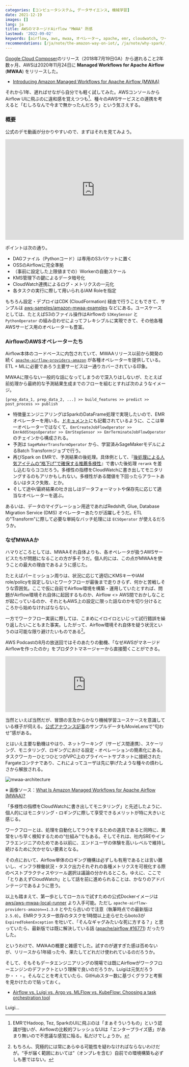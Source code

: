 ```yaml
---
categories: [コンピュータシステム, データサイエンス, 機械学習]
date: 2021-12-19
images: []
lang: ja
title: AWSのマネージドAirflow "MWAA" 所感
lastmod: '2022-09-02'
keywords: [airflow, aws, mwaa, オペレーター, apache, emr, cloudwatch, ワークフロー, モニタリング, ロギング]
recommendations: [/ja/note/the-amazon-way-on-iot/, /ja/note/why-spark/, /ja/note/amazon-dynamo-paper/]
---
```


[Google Cloud Composer](https://cloud.google.com/composer/docs/concepts/overview)のリリース（2018年7月19日GA）から遅れること2年数ヶ月、AWSは2020年11月24日に **Managed Workflows for Apache Airflow** (**MWAA**) をリリースした。

- [Introducing Amazon Managed Workflows for Apache Airflow (MWAA)](https://aws.amazon.com/blogs/aws/introducing-amazon-managed-workflows-for-apache-airflow-mwaa/)

それから1年、遅ればせながら自分でも軽く試してみた。AWSコンソールからAirflow UIに飛ぶのに違和感を覚えつつも[^1]、種々のAWSサービスとの連携を考えると「むしろなんで今まで無かったんだろう」という気さえする。

### 概要

公式のデモ動画が分かりやすいので、まずはそれを見てみよう。

<span class="iframe-container">
  <iframe width="560" height="315" src="https://www.youtube.com/embed/ZET50M20hkU" title="YouTube video player" frameborder="0" allow="accelerometer; autoplay; clipboard-write; encrypted-media; gyroscope; picture-in-picture" allowfullscreen></iframe>
</span>

ポイントは次の通り。

- DAGファイル（Pythonコード）は専用のS3バケットに置く
- OSSのAirflowに完全準拠
- （事前に設定した上限値までの）Workerの自動スケール
- KMS管理下の鍵によるデータ暗号化
- CloudWatch連携によるログ・メトリクスの一元化
- 各タスクの実行に際して用いられるIAM Roleを指定

もちろん設定・デプロイはCDK (CloudFormation) 経由で行うこともできて、サンプルは [aws-samples/amazon-mwaa-examples](https://github.com/aws-samples/amazon-mwaa-examples) などにある。ユースケースとしては、たとえばS3のファイル操作はAirflowの `S3KeySensor` と `PythonOperator` の組み合わせによってフレキシブルに実現できて、その他各種AWSサービス用のオペレーターも豊富。

### AirflowのAWSオペレーターたち

Airflow本体のコードベースに内包されていて、MWAAリリース以前から開発の続く [`apache-airflow-providers-amazon`](https://github.com/apache/airflow/tree/main/airflow/providers/amazon/aws/operators) が各種オペレーターを提供している。ETL + MLに必要であろう主要サービスは一通りカバーされている印象。

MWAAに限らない一般的な話になってしまうので深入りはしないが、たとえば前処理から最終的な予測結果生成までのフローを組むとすれば次のようなイメージ。

```
[prep_data_1, prep_data_2, ...] >> build_features >> predict >> post_process >> publish
```

- 特徴量エンジニアリングはSparkのDataFrame処理で実現したいので、EMRオペレーターを用いる。[ドキュメント](https://airflow.apache.org/docs/apache-airflow-providers-amazon/stable/operators/emr.html)にも記載されているように、ここは単一オペレーターではなくて、`EmrCreateJobFlowOperator >> EmrAddStepsOperator >> EmrStepSensor >> EmrTerminateJobFlowOperator` のチェインから構成される。
- 予測は `SageMakerTransformOperator` から、学習済みSageMakerモデルによるBatch Transformジョブで行う。
- 再びSpark on EMRで、予測結果の後処理。具体例として、『[後処理による人気アイテムの“格下げ”で確保する推薦多様性](/ja/note/reranking-for-popularity-bias/)』で書いた後処理 `rerank` を差し込むならココだろう。多様性の指標をCloudWatchに書き出してモニタリングするのもアリかもしれない。多様性がある閾値を下回ったらアラートあるいはタスク失敗、とか。
- そして途中/最終結果の吐き出しはデータフォーマットや保存先に応じて適当なオペレーターを選ぶ。

あるいは、データのマイグレーション用途であればRedshift, Glue, Database Migration Service (DMS) オペレーターあたりが活躍しそうだ。ETLの"Transform"に際して必要な単純なバッチ処理には `ECSOperator` が使えるだろうか。

### なぜMWAAか

ハマりどころとしては、MWAAそれ自体よりも、各オペレータが扱うAWSサービスたちが問題になることの方が多そうだ。個人的には、この点がMWAAを使うことの最大の理由であるように感じた。

たとえばパーミッション周りは、状況に応じて適切にKMSキーやIAM role/policyを設定しないとワークフローが最後まで走りきらず、何かと苦戦しそうな雰囲気。ここで仮に自前でAirflow環境を構築・運用していたとすれば、問題がAirflow環境それ自体に起因するものか、Airflow <> AWS間でおかしなことが起こっているのか、それともAWS上の設定に限った話なのかを切り分けるところから始めなければならない。

一方でワークフロー実装に際しては、こまめにイロイロといじって試行錯誤を繰り返したいこともまた事実。したがって、Airflow環境それ自体を疑う状況というのは可能な限り避けたいものである[^2]。

AWS Podcastの8月の放送回ではそのあたりの動機、「なぜAWSがマネージドAirflowを作ったのか」をプロダクトマネージャーから直接聞くことができる。

<iframe allow="autoplay *; encrypted-media *; fullscreen *" frameborder="0" height="175" style="width:100%;max-width:660px;overflow:hidden;background:transparent;" sandbox="allow-forms allow-popups allow-same-origin allow-scripts allow-storage-access-by-user-activation allow-top-navigation-by-user-activation" src="https://embed.podcasts.apple.com/us/podcast/464-diving-deep-into-amazon-mwaa/id1122785133?i=1000531401750"></iframe>

当然といえば当然だが、冒頭の言及からかなり機械学習ユースケースを意識している様子が伺える。[公式アナウンス記事](https://aws.amazon.com/jp/blogs/aws/introducing-amazon-managed-workflows-for-apache-airflow-mwaa/)のサンプルデータもMovieLensで“匂わせ”感がある。

とはいえ主要な動機はやはり、ネットワーキング（サービス間連携）、スケーリング、モニタリング、ロギングにおける設定・オペレーションの簡素化にある。タスクワーカーひとつひとつがVPC上のプライベートサブネットに接続されたFargateコンテナであり、これによってユーザは先に挙げたような種々の煩わしさから解放される。

![mwaa-architecture](/images/amazon-mwaa/mwaa-architecture.png)

※ 画像ソース：[What Is Amazon Managed Workflows for Apache Airflow (MWAA)?](https://docs.aws.amazon.com/mwaa/latest/userguide/what-is-mwaa.html)

「多様性の指標をCloudWatchに書き出してモニタリング」と先述したように、個人的にはモニタリング・ロギングに際して享受できるメリットが特に大きいと感じる。

ワークフローとは、処理を自動化してラクをするための道具であると同時に、異常をいち早く検知するための“仕組み”でもある。そしてそれは、社内SREやインフラエンジニアのためである以前に、エンドユーザの体験を高いレベルで維持し続けるために欠かせない要素となる。

その点において、Airflow単体のロギング機構は必ずしも有用であるとは言い難いし、インフラ稼働状況・タスク出力それぞれの各種メトリクスを可視化する際のベストプラクティスやツール選択は議論の分かれるところ。ゆえに、ここで「とりあえずCloudWatch」として話を前に進められることは、かなりのアドバンテージであるように思う。

以上も踏まえて、第一歩としてローカルで試すための公式Dockerイメージは [aws/aws-mwaa-local-runner](https://github.com/aws/aws-mwaa-local-runner) より入手可能。ただし `apache-airflow-providers-amazon==1.3.0` とやたら古いので注意（執筆時点での最新版は `2.5.0`）。EMRクラスター依存のタスクを1時間以上走らせたらboto3が `ExpiredTokenException` を吐いて、「そんなギャグみたいな死に方する？」と思っていたら、最新版では既に解決している話 ([apache/airflow #16771](https://github.com/apache/airflow/pull/16771)) だったりした。

というわけで、MWAAの概要と雑感でした。試すのが遅すぎた感は否めないが、リリースから1年経った今、果たしてどれだけ使われているのだろうか。

そして、そもそもデータエンジニアリングの現場では既にAirflowがワークフローエンジンのデファクトという理解で良いのだろうか。Luigiは元気だろうか・・・。そんなことを考えていたら、GitHubスター数に基づくグラフと考察を見かけたので貼っておく。

- [Airflow vs. Luigi vs. Argo vs. MLFlow vs. KubeFlow: Choosing a task orchestration tool](https://www.datarevenue.com/en-blog/airflow-vs-luigi-vs-argo-vs-mlflow-vs-kubeflow)

Luigi...

[^1]: EMRでHadoop, Tez, SparkのUIに飛ぶのは「まぁそういうもの」という認識が強いが、Airflowの比較的フレッシュなUIは「エンタープライズ感」があまり無いので不思議な感覚に陥る。私だけでしょうか。

[^2]: もちろん、究極的には常にあらゆる可能性を疑わなければならないわけだが。“手が届く範囲においては”（オンプレを含む）自前での環境構築も必ずしも悪ではない。
